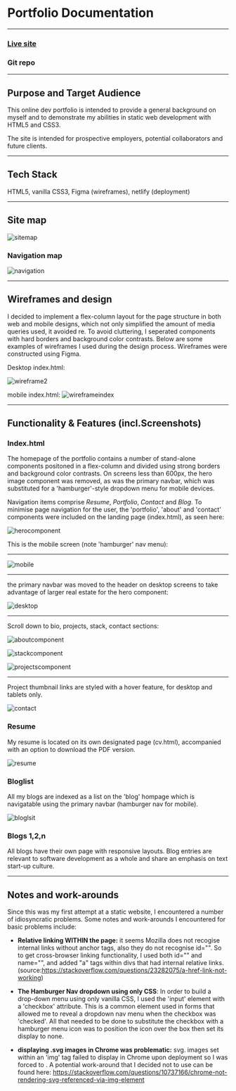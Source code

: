 # Portfolio Documentation

---
### <a href="https://thriving-treacle-8b6b78.netlify.app">Live site</a>
### <a>Git repo</a>

---

## Purpose and Target Audience

This online dev portfolio is intended to provide a general background on myself and to demonstrate my abilities in static web development with HTML5 and CSS3.

The site is intended for prospective employers, potential collaborators and future clients.

---

## Tech Stack

HTML5, vanilla CSS3, Figma (wireframes), netlify (deployment)

---

## Site map

![sitemap](/Docs/Wireframes/Sitemap.jpg)

### Navigation map

![navigation](/Docs/Wireframes/Navigationmap.jpg)

---

## Wireframes and design

I decided to implement a flex-column layout for the page structure in both web and mobile designs, which not only simplified the amount of media queries used, it avoided re. To avoid cluttering, I seperated components with hard borders and background color contrasts. Below are some examples of wireframes I used during the design process. Wireframes were constructed using Figma.

Desktop index.html:

![wireframe2](/Docs/Wireframes/index.html.png)

mobile index.html:
![wireframeindex](/Docs/Wireframes/index.html%20(mobile).png)

---

## Functionality & Features (incl.Screenshots)


### Index.html

The homepage of the portfolio contains a number of stand-alone components positoned in a flex-column and divided using strong borders and background color contrasts. On screens less than 600px, the hero image component was removed, as was the primary navbar, which was substituted for a 'hamburger'-style dropdown menu for mobile devices.

Navigation items comprise <em>Resume</em>, <em>Portfolio</em>, <em>Contact</em> and <em>Blog</em>. To minimise page navigation for the user, the 'portfolio', 'about' and 'contact' components were included on the landing page (index.html), as seen here:

![herocomponent](/Docs/screenshots/herocomponent.png)

This is the mobile screen (note 'hamburger' nav menu):

---

![mobile](/Docs/screenshots/mobileindex.png)

---

the primary navbar was moved to the header on desktop screens to take advantage of larger real estate for the hero component:

![desktop](/Docs/screenshots/desktopNavbar.png)

---

Scroll down to bio, projects, stack, contact sections:

![aboutcomponent](/Docs/screenshots/aboutcomponent.png)

![stackcomponent](/Docs/screenshots/stackcomponent.png)

![projectscomponent](Docs/screenshots/projectscomponent.png)

---

Project thumbnail links are styled with a hover feature, for desktop and tablets only.

![contact](/Docs/screenshots/contactcomponent.png)

### Resume

My resume is located on its own designated page (cv.html), accompanied with an option to download the PDF version.

![resume](/Docs/screenshots/cvcomponent.png)

### Bloglist

All my blogs are indexed as a list on the 'blog' hompage which is navigatable using the primary navbar (hamburger nav for mobile).

![bloglsit](/Docs/screenshots/bloglist.png)

### Blogs 1,2,n

All blogs have their own page with responsive layouts. Blog entries are relevant to software development as a whole and share an emphasis on text start-up culture.

---


## Notes and work-arounds

Since this was my first attempt at a static website, I encountered a number of idiosyncratic problems. Some notes and work-arounds I encountered for basic problems include:

- **Relative linking WITHIN the page:**
    it seems Mozilla does not recogise internal links without anchor tags, also they do not recognise id="".
    So to get cross-browser linking functionality, I used both id="" and name="", and added "a" tags within divs that had internal relative links. (source:https://stackoverflow.com/questions/23282075/a-href-link-not-working)

- **The Hamburger Nav dropdown using only CSS**:
    In order to build a drop-down menu using only vanilla CSS, I used the 'input' element with a 'checkbox' attribute. This is a common element used in forms that allowed me to reveal a dropdown nav menu when the checkbox was 'checked'. All that needed to be done to substitute the checkbox with a hamburger menu icon was to position the icon over the box then set its display to none.

- **displaying .svg images in Chrome was problematic:**
    svg. images set within an 'img' tag failed to display in Chrome upon deployment so I was forced to . A potential work-around that I decided not to use can be found here: https://stackoverflow.com/questions/10737166/chrome-not-rendering-svg-referenced-via-img-element



